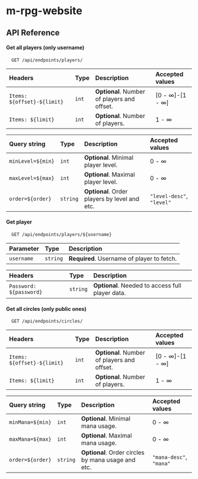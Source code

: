 # m-rpg-website

## API Reference

#### Get all players (only username)

```http
  GET /api/endpoints/players/
```

| Headers                     | Type     | Description                                 | Accepted values             |
| :-------------------------- | :------- | :------------------------------------------ | :-------------------------- |
| `Items: ${offset}-${limit}` | `int`    | **Optional**. Number of players and offset. | [0 - &infin;]-[1 - &infin;] |
| `Items: ${limit}`           | `int`    | **Optional**. Number of players.            | 1 - &infin;                 |

| Query string      | Type     | Description                                   | Accepted values           |
| :---------------- | :------- | :-------------------------------------------- | :------------------------ |
| `minLevel=${min}` | `int`    | **Optional**. Minimal player level.           | 0 - &infin;               |
| `maxLevel=${max}` | `int`    | **Optional**. Maximal player level.           | 0 - &infin;               |
| `order=${order}`  | `string` | **Optional**. Order players by level and etc. | `"level-desc"`, `"level"` |

#### Get player

```http
  GET /api/endpoints/players/${username}
```

| Parameter       | Type     | Description                                |
| :-------------- | :------- | :----------------------------------------- |
| `username`      | `string` | **Required**. Username of player to fetch. |

| Headers                 | Type     | Description                                      |
| :---------------------- | :------- | :----------------------------------------------- |
| `Password: ${password}` | `string` | **Optional**. Needed to access full player data. |

#### Get all circles (only public ones)

```http
  GET /api/endpoints/circles/
```

| Headers                     | Type     | Description                                 | Accepted values             |
| :-------------------------- | :------- | :------------------------------------------ | :-------------------------- |
| `Items: ${offset}-${limit}` | `int`    | **Optional**. Number of players and offset. | [0 - &infin;]-[1 - &infin;] |
| `Items: ${limit}`           | `int`    | **Optional**. Number of players.            | 1 - &infin;                 |

| Query string     | Type     | Description                                        | Accepted values         |
| :--------------- | :------- | :------------------------------------------------- | :---------------------- |
| `minMana=${min}` | `int`    | **Optional**. Minimal mana usage.                  | 0 - &infin;             |
| `maxMana=${max}` | `int`    | **Optional**. Maximal mana usage.                  | 0 - &infin;             |
| `order=${order}` | `string` | **Optional**. Order circles by mana usage and etc. | `"mana-desc"`, `"mana"` |